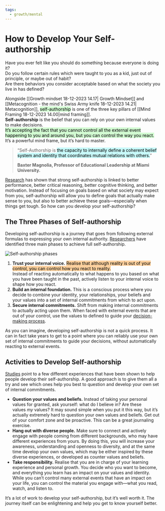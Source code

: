 ```yaml
---
tags:
  - growth/mental
---
```


# How to Develop Your Self-authorship
Have you ever felt like you should do something because everyone is doing it?  
Do you follow certain rules which were taught to you as a kid, just out of principle, or maybe out of habit?  
Are there behaviors you consider acceptable based on what the society you live in has defined?

Alongside [[Growth mindset 18-12-2023 14.17| Growth Mindset]] and [[Metacognition - the mind's Swiss Army knife 18-12-2023 14.21| Metacognition]], <mark style="background: #BBFABBA6;">self-authorship</mark> is one of the three key pillars of [[Mind Framing 18-12-2023 14.00|mind framing]].  
**Self-authorship** is the belief that you can rely on your own internal values to make decisions.  
<mark style="background: #BBFABBA6;">It’s accepting the fact that you cannot control all the external event happening to you and around you, but you can control the way you react. </mark>  
It’s a powerful mind frame, but it’s hard to master.

> “Self-Authorship is <mark style="background: #ABF7F7A6;">the capacity to internally define a coherent belief system and identity that coordinates mutual relations with others.</mark>”
> 
> **Baxter Magnolia, Professor of Educational Leadership at Miami University.**

[Research](https://collab.its.virginia.edu/access/content/group/e4988829-79dd-4614-8f78-5f4de7aa2b32/Library/Articles/Magolda-2007-New_Directions_for_Teaching_and_Learning.pdf) has shown that strong self-authorship is linked to better performance, better critical reasoning, better cognitive thinking, and better motivation. Instead of focusing on goals based on what society may expect from you, self-authorship will allow you to define goals that actually make sense to you, but also to better achieve these goals—especially when things get tough. So how can you develop your self-authorship?

## The Three Phases of Self-authorship

Developing self-authorship is a journey that goes from following external formulas to expressing your own internal authority. [Researchers](https://muse.jhu.edu/article/241952) have identified three main phases to achieve full self-authorship.  

![Self-authorship phases](https://nesslabs.com/wp-content/uploads/2019/11/self-authorship-illustration.png)

1. **Trust your internal voice.** <mark style="background: #FFB86CA6;">Realise that although reality is out of your control, you can control how you react to reality. </mark>  
   Instead of reacting automatically to what happens to you based on what you have been taught in the past, actively listen to your internal voice to shape how you react.
2. **Build an internal foundation.** This is a conscious process where you decide to combine your identity, your relationships, your beliefs and your values into a set of internal commitments from which to act upon.
3. **Secure internal commitments.** Shift from making internal commitments to actually acting upon them. When faced with external events that are out of your control, use the values to defined to guide your [decision-making process](https://nesslabs.com/decision-making).

As you can imagine, developing self-authorship is not a quick process. It can in fact take years to get to a point where you can reliably use your own set of internal commitments to guide your decisions, without automatically reacting to external events.

## Activities to Develop Self-authorship

[Studies](https://www.researchgate.net/profile/James_Barber12/publication/230142067_Developmentally_Effective_Experiences_for_Promoting_Self-Authorship/links/5ad0d268a6fdcc29357adc39/Developmentally-Effective-Experiences-for-Promoting-Self-Authorship.pdf) point to a few different experiences that have been shown to help people develop their self-authorship. A good approach is to give them all a try and see which ones help you best to question and develop your own set of internal commitments.  

- **Question your values and beliefs.** Instead of taking your personal values for granted, ask yourself: what do I believe in? Are these values _my_ values? It may sound simple when you put it this way, but it’s actually extremely hard to question your own values and beliefs. Get out of your comfort zone and be proactive. This can be a great journaling exercise.
- **Hang out with diverse people.** Make sure to connect and actively engage with people coming from different backgrounds, who may have different experiences from yours. By doing this, you will increase your awareness, understanding and openness to diversity, and at the same time develop your own values, which may be either inspired by these diverse experiences, or developed as counter values and beliefs.
- **Take responsibility.** Realise that you are in charge of your learning experience and personal growth. You decide who you want to become, and everything you learn has an impact on your values and identity. While you can’t control many external events that have an impact on your life, you can control the material you engage with—what you read, watch, and listen to.

It’s a lot of work to develop your self-authorship, but it’s well worth it. The journey itself can be enlightening and help you get to know yourself better.